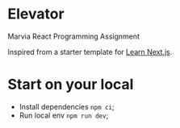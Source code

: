 # Elevator
Marvia React Programming Assignment

Inspired from a starter template for [Learn Next.js](https://nextjs.org/learn).

# Start on your local
- Install dependencies `npm ci`;
- Run local env `npm run dev`;
